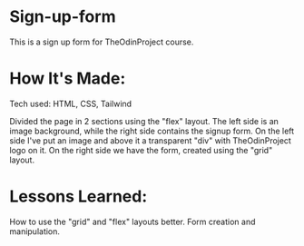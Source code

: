 # Sign-up-form

This is a sign up form for TheOdinProject course.

# How It's Made:
Tech used: HTML, CSS, Tailwind

Divided the page in 2 sections using the "flex" layout. The left side is an image background, while the right side contains the signup form.
On the left side I've put an image and above it a transparent "div" with TheOdinProject logo on it. On the right side we have the form,
created using the "grid" layout.

# Lessons Learned:

How to use the "grid" and "flex" layouts better.
Form creation and manipulation.
